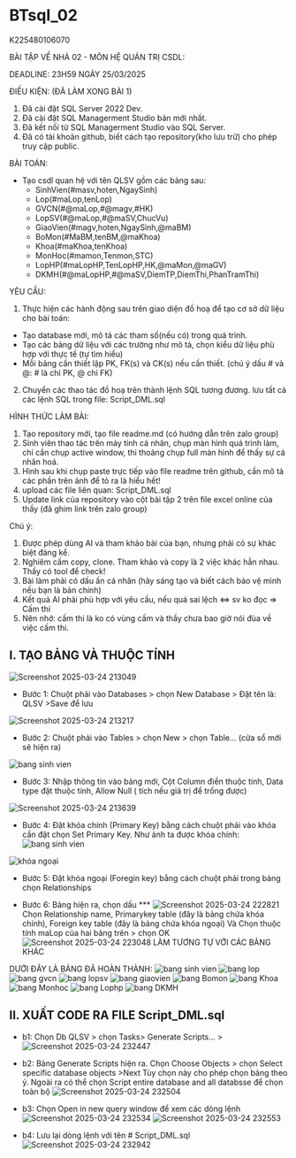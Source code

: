 # BTsql_02
K225480106070

BÀI TẬP VỀ NHÀ 02 - MÔN HỆ QUẢN TRỊ CSDL:

DEADLINE: 23H59 NGÀY 25/03/2025

ĐIỀU KIỆN: (ĐÃ LÀM XONG BÀI 1)
1. Đã cài đặt SQL Server 2022 Dev.
2. Đã cài đặt SQL Managerment Studio bản mới nhất.
3. Đã kết nối từ SQL Managerment Studio vào SQL Server.
4. Đã có tài khoản github, biết cách tạo repository(kho lưu trữ) cho phép truy cập public.

BÀI TOÁN:
- Tạo csdl quan hệ với tên QLSV gồm các bảng sau:
  + SinhVien(#masv,hoten,NgaySinh)
  + Lop(#maLop,tenLop)
  + GVCN(#@maLop,#@magv,#HK)
  + LopSV(#@maLop,#@maSV,ChucVu)
  + GiaoVien(#magv,hoten,NgaySinh,@maBM)
  + BoMon(#MaBM,tenBM,@maKhoa)
  + Khoa(#maKhoa,tenKhoa)
  + MonHoc(#mamon,Tenmon,STC)
  + LopHP(#maLopHP,TenLopHP,HK,@maMon,@maGV)
  + DKMH(#@maLopHP,#@maSV,DiemTP,DiemThi,PhanTramThi)

YÊU CẦU:
1. Thực hiện các hành động sau trên giao diện đồ hoạ để tạo cơ sở dữ liệu cho bài toán:
  + Tạo database mới, mô tả các tham số(nếu có) trong quá trình.
  + Tạo các bảng dữ liệu với các trường như mô tả, chọn kiểu dữ liệu phù hợp với thực tế (tự tìm hiểu)
  + Mỗi bảng cần thiết lập PK, FK(s) và CK(s) nếu cần thiết. (chú ý dấu # và @: # là chỉ PK, @ chỉ FK)
2. Chuyển các thao tác đồ hoạ trên thành lệnh SQL tương đương. lưu tất cả các lệnh SQL trong file: Script_DML.sql


HÌNH THỨC LÀM BÀI:
1. Tạo repository mới, tạo file readme.md (có hướng dẫn trên zalo group)
2. Sinh viên thao tác trên máy tính cá nhân, chụp màn hình quá trình làm, chỉ cần chụp active window, thi thoảng chụp full màn hình để thấy sự cá nhân hoá.
3. Hình sau khi chụp paste trực tiếp vào file readme trên github, cần mô tả các phần trên ảnh để tỏ ra là hiểu hết!
4. upload các file liên quan: Script_DML.sql
5. Update link của repository vào cột bài tập 2 trên file excel online của thầy (đã ghim link trên zalo group)

Chú ý:
1. Được phép dùng AI và tham khảo bài của bạn, nhưng phải có sự khác biệt đáng kể.
2. Nghiêm cấm copy, clone. Tham khảo và copy là 2 việc khác hẳn nhau. Thầy có tool để check!
3. Bài làm phải có dấu ấn cá nhân (hãy sáng tạo và biết cách bảo vệ mình nếu bạn là bản chính)
4. Kết quả AI phải phù hợp với yêu cầu, nếu quá sai lệch <=> sv ko đọc => Cấm thi
5. Nên nhớ: cấm thi là ko có vùng cấm và thầy chưa bao giờ nói đùa về việc cấm thi.

## I. TẠO BẢNG VÀ THUỘC TÍNH 

![Screenshot 2025-03-24 213049](https://github.com/user-attachments/assets/775ff755-8f7e-4cee-b137-e34da8b1273e)

+ Bước 1: Chuột phải vào Databases > chọn New Database > Đặt tên là: QLSV >Save để lưu 

![Screenshot 2025-03-24 213217](https://github.com/user-attachments/assets/d929d89f-ed55-4c44-8f88-150592e24276)

+ Bước 2: Chuột phải vào Tables > chọn New > chọn Table... (cửa sổ mới sẽ hiện ra)

![bang sinh vien](https://github.com/user-attachments/assets/c15989ea-1068-4096-805b-465c887dde7f)
+ Bước 3: Nhập thông tin vào bảng mới, Cột Column điền thuộc tính, Data type đặt thuộc tính, Allow Null ( tích nếu giá trị để trống được)

![Screenshot 2025-03-24 213639](https://github.com/user-attachments/assets/c085dc60-574b-46ff-8534-8d0db2824e34)
+ Bước 4: Đặt khóa chính (Primary Key) bằng cách chuột phải vào khóa cần đặt chọn Set Primary Key.
Như ảnh ta được khóa chính:
![bang sinh vien](https://github.com/user-attachments/assets/c15989ea-1068-4096-805b-465c887dde7f)

![khóa ngoại](https://github.com/user-attachments/assets/c1f4bf01-f99b-487b-b2b9-22eb02293fbc)
+ Bước 5: Đặt khóa ngoại (Foregin key) bằng cách chuột phải trong bảng chọn Relationships

+ Bước 6: Bảng hiện ra, chọn dấu ***
  ![Screenshot 2025-03-24 222821](https://github.com/user-attachments/assets/a676cacb-412e-4960-90c7-85ba29b35956)
  Chọn Relationship name, Primarykey table (đây là bảng chứa khóa chính), Foreign key table (đây là bảng chứa khóa ngoại) Và Chọn thuộc tính maLop của hai bảng trên > chọn OK
![Screenshot 2025-03-24 223048](https://github.com/user-attachments/assets/5b8825fa-647c-4571-8449-d8cadb9ffe4c)
 LÀM TƯƠNG TỰ VỚI CÁC BẢNG KHÁC

DƯỚI ĐÂY LÀ BẢNG ĐÃ HOÀN THÀNH:
![bang sinh vien](https://github.com/user-attachments/assets/62134baa-7364-40e3-87db-cd801ba87377)
![bang lop](https://github.com/user-attachments/assets/9c54b67a-7d92-4d74-a40e-510753fbb843)
![bang gvcn](https://github.com/user-attachments/assets/9cd6ab86-fa65-47c5-8bf4-a26edeb7b232)
![bang lopsv](https://github.com/user-attachments/assets/dba807ad-1387-448d-a183-1add15fc01e2)
![bang giaovien](https://github.com/user-attachments/assets/9c478532-5f32-4934-8968-f563612ddddb)
![bang Bomon](https://github.com/user-attachments/assets/f6071b31-4842-4d21-b583-0be5d98afac7)
![bang Khoa](https://github.com/user-attachments/assets/a072554a-630a-4dd3-9bdd-cc647172608e)
![bang Monhoc](https://github.com/user-attachments/assets/fa3beebb-1aed-434a-9377-07c074da3686)
![bang Lophp](https://github.com/user-attachments/assets/a49ec324-a620-4009-9a13-dbbb02d85df7)
![bang DKMH](https://github.com/user-attachments/assets/d59fbac6-4c7d-4de7-a64b-4ef32a53a340)


## II. XUẤT CODE RA FILE Script_DML.sql

+ b1: Chọn Db QLSV > chọn Tasks> Generate Scripts... >
![Screenshot 2025-03-24 232447](https://github.com/user-attachments/assets/8eda5bbf-3dc6-437f-9494-bcfd54aac59a)
+ b2: Bảng Generate Scripts hiện ra. Chọn Choose Objects > chọn Select specific database objects >Next 
  Tùy chọn này cho phép chọn bảng theo ý. Ngoài ra có thể chọn Script entire database and all databsse để chọn toàn bộ
![Screenshot 2025-03-24 232504](https://github.com/user-attachments/assets/15bae79b-c3d2-4a89-bc34-cf91ba517907)

+ b3: Chọn Open in new query window để xem các dòng lệnh
  ![Screenshot 2025-03-24 232534](https://github.com/user-attachments/assets/1968b899-faed-4908-806b-b1b30f61c709)
  ![Screenshot 2025-03-24 232553](https://github.com/user-attachments/assets/226f9bcb-ac38-41d1-80e8-45a6cc0ea2d4)

+ b4: Lưu lại dòng lệnh với tên # Script_DML.sql
  ![Screenshot 2025-03-24 232942](https://github.com/user-attachments/assets/cd5766d3-e9ea-4e49-822b-32e95a1b2f96)







